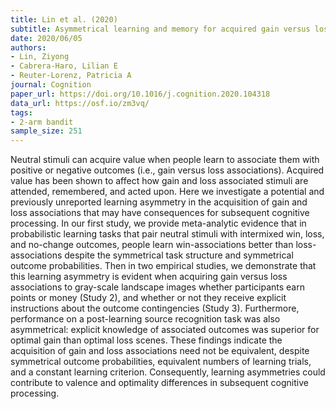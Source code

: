 ```yaml
---
title: Lin et al. (2020)
subtitle: Asymmetrical learning and memory for acquired gain versus loss associations
date: 2020/06/05
authors:
- Lin, Ziyong
- Cabrera-Haro, Lilian E
- Reuter-Lorenz, Patricia A
journal: Cognition
paper_url: https://doi.org/10.1016/j.cognition.2020.104318
data_url: https://osf.io/zm3vq/
tags:
- 2-arm bandit
sample_size: 251
---
```


Neutral stimuli can acquire value when people learn to associate them with positive or negative outcomes (i.e., gain versus loss associations). Acquired value has been shown to affect how gain and loss associated stimuli are attended, remembered, and acted upon. Here we investigate a potential and previously unreported learning asymmetry in the acquisition of gain and loss associations that may have consequences for subsequent cognitive processing. In our first study, we provide meta-analytic evidence that in probabilistic learning tasks that pair neutral stimuli with intermixed win, loss, and no-change outcomes, people learn win-associations better than loss-associations despite the symmetrical task structure and symmetrical outcome probabilities. Then in two empirical studies, we demonstrate that this learning asymmetry is evident when acquiring gain versus loss associations to gray-scale landscape images whether participants earn points or money (Study 2), and whether or not they receive explicit instructions about the outcome contingencies (Study 3). Furthermore, performance on a post-learning source recognition task was also asymmetrical: explicit knowledge of associated outcomes was superior for optimal gain than optimal loss scenes. These findings indicate the acquisition of gain and loss associations need not be equivalent, despite symmetrical outcome probabilities, equivalent numbers of learning trials, and a constant learning criterion. Consequently, learning asymmetries could contribute to valence and optimality differences in subsequent cognitive processing.
